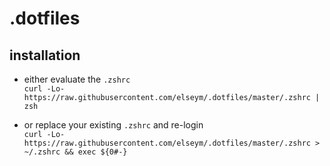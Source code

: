 # .dotfiles

## installation

* either evaluate the `.zshrc`  
  `curl -Lo- https://raw.githubusercontent.com/elseym/.dotfiles/master/.zshrc | zsh`

* or replace your existing `.zshrc` and re-login  
  `curl -Lo- https://raw.githubusercontent.com/elseym/.dotfiles/master/.zshrc > ~/.zshrc && exec ${0#-}`

